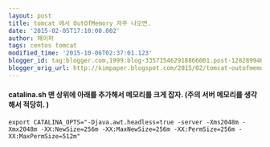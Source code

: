 ```yaml
---
layout: post
title: tomcat 에서 OutOfMemory 자주 나오면.
date: '2015-02-05T17:10:00.002'
author: 페이퍼
tags: centos tomcat
modified_time: '2015-10-06T02:37:01.123'
blogger_id: tag:blogger.com,1999:blog-335715462918866001.post-1282899466440249794
blogger_orig_url: http://kimpaper.blogspot.com/2015/02/tomcat-outofmemory.html
---
```


#### catalina.sh 맨 상위에 아래를 추가해서 메모리를 크게 잡자. (주의 서버 메모리를 생각해서 적당히. )
```shell
export CATALINA_OPTS="-Djava.awt.headless=true -server -Xms2048m -Xmx2048m -XX:NewSize=256m -XX:MaxNewSize=256m -XX:PermSize=256m -XX:MaxPermSize=512m"
```
